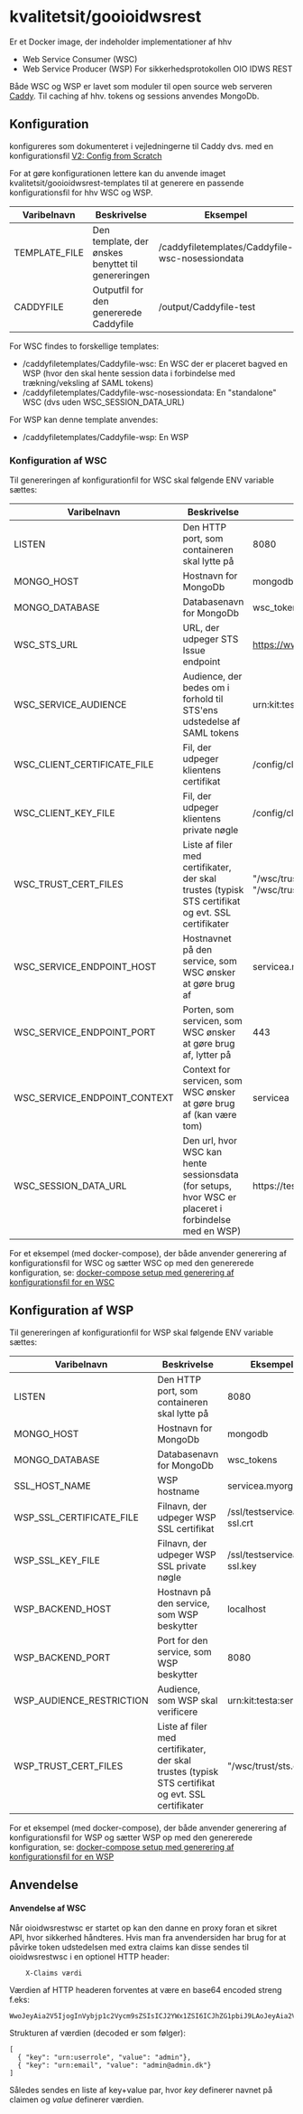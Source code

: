 # kvalitetsit/gooioidwsrest
Er et Docker image, der indeholder implementationer af hhv
* Web Service Consumer (WSC)
* Web Service Producer (WSP)
For sikkerhedsprotokollen OIO IDWS REST

Både WSC og WSP er lavet som moduler til open source web serveren [Caddy](https://caddyserver.com/).
Til caching af hhv. tokens og sessions anvendes MongoDb.

## Konfiguration
konfigureres som dokumenteret i vejledningerne til Caddy dvs. med en konfigurationsfil [V2: Config from Scratch](https://github.com/caddyserver/caddy/wiki/v2:-Config-from-Scratch)

For at gøre konfigurationen lettere kan du anvende imaget kvalitetsit/gooioidwsrest-templates til at generere en passende konfigurationsfil for hhv WSC og WSP.

Varibelnavn  | Beskrivelse | Eksempel |
------------ | ----------- | -------- |
TEMPLATE_FILE | Den template, der ønskes benyttet til genereringen | /caddyfiletemplates/Caddyfile-wsc-nosessiondata |
CADDYFILE | Outputfil for den genererede Caddyfile | /output/Caddyfile-test |

For WSC findes to forskellige templates:
* /caddyfiletemplates/Caddyfile-wsc: En WSC der er placeret bagved en WSP (hvor den skal hente session data i forbindelse med trækning/veksling af SAML tokens)
* /caddyfiletemplates/Caddyfile-wsc-nosessiondata: En "standalone" WSC (dvs uden WSC_SESSION_DATA_URL)

For WSP kan denne template anvendes:
* /caddyfiletemplates/Caddyfile-wsp: En WSP

### Konfiguration af WSC
Til genereringen af konfigurationfil for WSC skal følgende ENV variable sættes:

Varibelnavn                 | Beskrivelse                                    | Eksempel                             |
--------------------------- | ---------------------------------------------- | ------------------------------------ |
LISTEN                      | Den HTTP port, som containeren skal lytte på   | 8080                                 |
MONGO_HOST                  | Hostnavn for MongoDb | mongodb |
MONGO_DATABASE              | Databasenavn for MongoDb | wsc_tokens |
WSC_STS_URL                 | URL, der udpeger STS Issue endpoint            | https://www.myorg.dk/sts/service/sts |
WSC_SERVICE_AUDIENCE        | Audience, der bedes om i forhold til STS'ens udstedelse af SAML tokens | urn:kit:testa:servicea |
WSC_CLIENT_CERTIFICATE_FILE | Fil, der udpeger klientens certifikat | /config/client.cer |
WSC_CLIENT_KEY_FILE | Fil, der udpeger klientens private nøgle | /config/client.key |
WSC_TRUST_CERT_FILES | Liste af filer med certifikater, der skal trustes (typisk STS certifikat og evt. SSL certifikater | "/wsc/trust/sts.cer", "/wsc/trust/testssl.cer" |
WSC_SERVICE_ENDPOINT_HOST | Hostnavnet på den service, som WSC ønsker at gøre brug af | servicea.myorg.dk |
WSC_SERVICE_ENDPOINT_PORT | Porten, som servicen, som WSC ønsker at gøre brug af, lytter på | 443 |
WSC_SERVICE_ENDPOINT_CONTEXT | Context for servicen, som WSC ønsker at gøre brug af (kan være tom) | servicea |
WSC_SESSION_DATA_URL | Den url, hvor WSC kan hente sessionsdata (for setups, hvor WSC er placeret i forbindelse med en WSP) | https://testservicea |

For et eksempel (med docker-compose), der både anvender generering af konfigurationsfil for WSC og sætter WSC op med den genererede konfiguration, se: 
[docker-compose setup med generering af konfigurationsfil for en WSC](./testgooioidwsrest/docker-compose-wsc.yml)

## Konfiguration af WSP
Til genereringen af konfigurationfil for WSP skal følgende ENV variable sættes:

Varibelnavn                 | Beskrivelse                                    | Eksempel                             |
--------------------------- | ---------------------------------------------- | ------------------------------------ |
LISTEN                      | Den HTTP port, som containeren skal lytte på   | 8080                                 |
MONGO_HOST                  | Hostnavn for MongoDb | mongodb |
MONGO_DATABASE              | Databasenavn for MongoDb | wsc_tokens |
SSL_HOST_NAME               | WSP hostname            | servicea.myorg.dk |
WSP_SSL_CERTIFICATE_FILE    | Filnavn, der udpeger WSP SSL certifikat | /ssl/testserviceaa-ssl.crt |
WSP_SSL_KEY_FILE            | Filnavn, der udpeger WSP SSL private nøgle | /ssl/testserviceaa-ssl.key |
WSP_BACKEND_HOST            | Hostnavn på den service, som WSP beskytter | localhost |
WSP_BACKEND_PORT            | Port for den service, som WSP beskytter | 8080 |
WSP_AUDIENCE_RESTRICTION    | Audience, som WSP skal verificere | urn:kit:testa:servicea |
WSP_TRUST_CERT_FILES | Liste af filer med certifikater, der skal trustes (typisk STS certifikat og evt. SSL certifikater | "/wsc/trust/sts.cer" |

For et eksempel (med docker-compose), der både anvender generering af konfigurationsfil for WSP og sætter WSP op med den genererede konfiguration, se: 
[docker-compose setup med generering af konfigurationsfil for en WSP](./testgooioidwsrest/docker-compose-wsp.yml)

## Anvendelse 

#### Anvendelse af WSC
Når oioidwsrestwsc er startet op kan den danne en proxy foran et sikret API, hvor sikkerhed håndteres.
Hvis man fra anvendersiden har brug for at påvirke token udstedelsen med extra claims kan disse sendes til oioidwsrestwsc i en optionel HTTP header:
```
	X-Claims værdi
```

Værdien af HTTP headeren forventes at være en base64 encoded streng f.eks:
```
WwoJeyAia2V5IjogInVybjp1c2Vycm9sZSIsICJ2YWx1ZSI6ICJhZG1pbiJ9LAoJeyAia2V5IjogInVybjplbWFpbCIsICJ2YWx1ZSI6ICJhZG1pbkBhZG1pbi5kayJ9Cl0=
```

Strukturen af værdien (decoded er som følger):
```
[
  { "key": "urn:userrole", "value": "admin"},
  { "key": "urn:email", "value": "admin@admin.dk"}
]

```

Således sendes en liste af key+value par, hvor *key* definerer navnet på claimen og *value* definerer værdien. 
